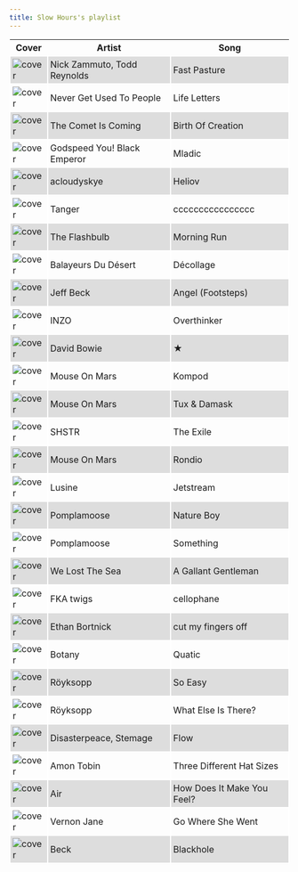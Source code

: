 ```yaml
---
title: Slow Hours's playlist
---
```


<style>
thead th {
    text-align: center;
}
tbody td {
    text-justify: none;
    vertical-align: middle;
    padding: 0.25rem;
    border: 2px solid white;
}
tbody td img {
    max-width: 100px;
    display: block;
    margin: 0;
}
tbody tr:nth-of-type(odd) td {
    background-color: #ddd;
}
</style>

Cover | Artist | Song
---|---|---
![cover](https://i.scdn.co/image/ab67616d0000b27315cdc83e0c5707845c437863) | Nick Zammuto, Todd Reynolds | Fast Pasture
![cover](https://i.scdn.co/image/ab67616d0000b273363c9fa3f1a3e220b2167aa3) | Never Get Used To People | Life Letters
![cover](https://i.scdn.co/image/ab67616d0000b273ef177fbe4b4fe7c99ea5bb8e) | The Comet Is Coming | Birth Of Creation
![cover](https://i.scdn.co/image/ab67616d0000b2734200b6d40b6674a06907e7cd) | Godspeed You! Black Emperor | Mladic
![cover](https://i.scdn.co/image/ab67616d0000b273db74d5b28c0dc31d6c6a3a3b) | acloudyskye | Heliov
![cover](https://i.scdn.co/image/ab67616d0000b273f5c40c1396cff88088b33bbd) | Tanger | cccccccccccccccc
![cover](https://i.scdn.co/image/ab67616d0000b2736ebeab4e72eaefa1b6c113a0) | The Flashbulb | Morning Run
![cover](https://i.scdn.co/image/ab67616d0000b27326d816ad8bff2d59ab962665) | Balayeurs Du Désert | Décollage
![cover](https://i.scdn.co/image/ab67616d0000b27379b41fcb40586efe5f31a3b1) | Jeff Beck | Angel (Footsteps)
![cover](https://i.scdn.co/image/ab67616d0000b27375724ce25ffc9a0d2d1964f9) | INZO | Overthinker
![cover](https://i.scdn.co/image/ab67616d0000b27375e0938c9526221ab720574b) | David Bowie | ★
![cover](https://i.scdn.co/image/ab67616d0000b273526ee4d30f2b85f21733a400) | Mouse On Mars | Kompod
![cover](https://i.scdn.co/image/ab67616d0000b2738e50b79439a7a5963ab226f9) | Mouse On Mars | Tux & Damask
![cover](https://i.scdn.co/image/ab67616d0000b273accb4d95e5cea5dd79b1bd33) | SHSTR | The Exile
![cover](https://i.scdn.co/image/ab67616d0000b2738e50b79439a7a5963ab226f9) | Mouse On Mars | Rondio
![cover](https://i.scdn.co/image/ab67616d0000b2735d49aa262146f0ae77ac248c) | Lusine | Jetstream
![cover](https://i.scdn.co/image/ab67616d0000b273e8a183790515fb2917373e1f) | Pomplamoose | Nature Boy
![cover](https://i.scdn.co/image/ab67616d0000b2739d2800f62c8e6f3604647883) | Pomplamoose | Something
![cover](https://i.scdn.co/image/ab67616d0000b273c6e4471284adb80e9dd45f8f) | We Lost The Sea | A Gallant Gentleman
![cover](https://i.scdn.co/image/ab67616d0000b27386011cee37f1842374d971aa) | FKA twigs | cellophane
![cover](https://i.scdn.co/image/ab67616d0000b27368caac183f1fb5f7ff1e4311) | Ethan Bortnick | cut my fingers off
![cover](https://i.scdn.co/image/ab67616d0000b273cf3a190c70153a796ceba06e) | Botany | Quatic
![cover](https://i.scdn.co/image/ab67616d0000b2731e5655cd8db911dc48ea57df) | Röyksopp | So Easy
![cover](https://i.scdn.co/image/ab67616d0000b273c5e135b791c1d7182e202398) | Röyksopp | What Else Is There?
![cover](https://i.scdn.co/image/ab67616d0000b2736d19b76a2c19801d4d1ad2e5) | Disasterpeace, Stemage | Flow
![cover](https://i.scdn.co/image/ab67616d0000b273d6f89ead7d3e8f8f7180ba4a) | Amon Tobin | Three Different Hat Sizes
![cover](https://i.scdn.co/image/ab67616d0000b2735c2d2f43471655dbbf3d6284) | Air | How Does It Make You Feel?
![cover](https://i.scdn.co/image/ab67616d0000b273b2477bf55b12b0f43887aa7e) | Vernon Jane | Go Where She Went
![cover](https://i.scdn.co/image/ab67616d0000b27354196f32f292346d0ad9b528) | Beck | Blackhole
